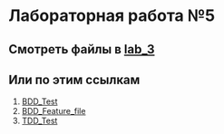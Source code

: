 # Лабораторная работа №5

## Смотреть файлы в [lab_3](../lab_3/)

## Или по этим ссылкам

1. [BDD_Test](../lab_3/lab_python_fp/lab_3_bdd_test.py)  
1. [BDD_Feature_file](../lab_3/lab_python_fp/test_bdd.feature)  
1. [TDD_Test](../lab_3/lab_python_fp/lab_3_test.py)
